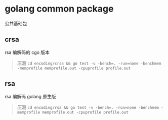 # golang common package
公共基础包

## crsa
rsa 编解码的 cgo 版本

> 压测 `cd encoding/crsa && go test -v -bench=. -run=none -benchmem -memprofile memprofile.out -cpuprofile profile.out`


## rsa
rsa 编解码 golang 原生版

> 压测 `cd encoding/rsa && go test -v -bench=. -run=none -benchmem -memprofile memprofile.out -cpuprofile profile.out`